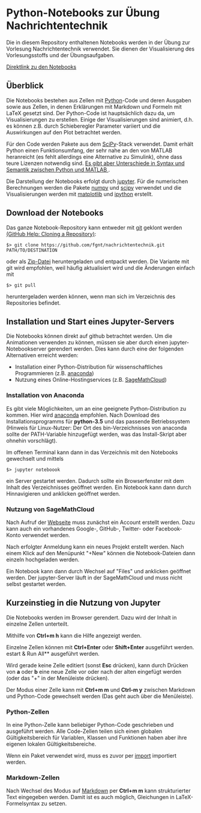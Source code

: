 # Python-Notebooks zur Übung Nachrichtentechnik

Die in diesem Repository enthaltenen Notebooks werden in der Übung zur Vorlesung
Nachrichtentechnik verwendet. Sie dienen der Visualisierung des Vorlesungsstoffs
und der Übungsaufgaben.

[Direktlink zu den Notebooks](https://github.com/fgnt/nachrichtentechnik/tree/master/notebooks/Uebungen)

## Überblick

Die Notebooks bestehen aus Zellen mit [Python](https://docs.python.org/3.6/)-Code und deren Ausgaben sowie aus
Zellen, in denen Erklärungen mit Markdown und Formeln mit LaTeX gesetzt sind.
Der Python-Code ist hauptsächlich dazu da, um Visualisierungen zu erstellen.
Einige der Visualisierungen sind animiert, d.h. es können z.B. durch
Schieberegler Parameter variiert und die Auswirkungen auf den Plot betrachtet
werden.

Für den Code werden Pakete aus dem [SciPy](http://scipy.org/)-Stack verwendet.
Damit erhält Python einen Funktionsumfang, der sehr nahe an den von MATLAB
heranreicht (es fehlt allerdings eine Alternative zu Simulink), ohne dass teure Lizenzen notwendig sind.
[Es gibt aber Unterschiede in Syntax und Semantik zwischen Python und MATLAB
](https://docs.scipy.org/doc/numpy-dev/user/numpy-for-matlab-users.html).

Die Darstellung der Notebooks erfolgt durch [jupyter](https://jupyter.org).
Für die numerischen Berechnungen werden die Pakete
[numpy](https://docs.scipy.org/doc/numpy/) und
[scipy](https://docs.scipy.org/doc/scipy/reference/) verwendet und
die Visualisierungen werden mit [matplotlib](http://matplotlib.org/index.html)
und [ipython](https://ipython.org/) erstellt.

## Download der Notebooks

Das ganze Notebook-Repository kann entweder mit
[git](https://git-scm.com/downloads) geklont werden [(GitHub Help:
Cloning a Repository)](https://help.github.com/articles/cloning-a-repository/):

```
$> git clone https://github.com/fgnt/nachrichtentechnik.git  PATH/TO/DESTINATION
```

oder als
[Zip-Datei](https://github.com/fgnt/nachrichtentechnik/archive/master.zip) heruntergeladen und entpackt werden.
Die Variante mit git wird empfohlen, weil häufig aktualisiert wird und die
Änderungen einfach mit

```
$> git pull
```

heruntergeladen werden können, wenn man sich im Verzeichnis des Repositories befindet.


## Installation und Start eines Jupyter-Servers

Die Notebooks können direkt auf github betrachtet werden. Um die Animationen
verwenden zu können, müssen sie aber durch einen jupyter-Notebookserver gerendert werden.
Dies kann durch eine der folgenden Alternativen erreicht werden:
 - Installation einer Python-Distribution für wissenschaftliches Programmieren (z.B.
    [anaconda](https://www.continuum.io/downloads))
 - Nutzung eines Online-Hostingservices (z.B.
   [SageMathCloud](https://cloud.sagemath.com/settings))


### Installation von Anaconda

Es gibt viele Möglichkeiten, um an eine geeignete Python-Distribution zu kommen.
Hier wird [anaconda](https://www.continuum.io/downloads) empfohlen.
Nach Download des Installationsprogramms für **python-3.5** und das passende
Betriebssystem (Hinweis für Linux-Nutzer: Der Ort des bin-Verzeichnisses von
anaconda sollte der PATH-Variable hinzugefügt werden, was das Install-Skript
aber ohnehin vorschlägt).

Im offenen Terminal kann dann in das Verzeichnis mit den Notebooks gewechselt
und mittels

```
$> jupyter noteboook
```

ein Server gestartet werden. Dadurch sollte ein Browserfenster mit dem Inhalt
des Verzeichnisses geöffnet werden. Ein Notebook kann dann durch Hinnavigieren
und anklicken geöffnet werden.

### Nutzung von SageMathCloud

Nach Aufruf der [Webseite](https://cloud.sagemath.com/) muss zunächst ein
Account erstellt werden. Dazu kann auch ein vorhandenes Google-, GitHub-,
Twitter- oder Facebook-Konto verwendet werden.

Nach erfolgter Anmeldung kann ein neues Projekt erstellt werden.
Nach einem Klick auf den Menüpunkt "+New" können die Notebook-Dateien dann
einzeln hochgeladen werden.

Ein Notebook kann dann durch Wechsel auf "Files" und anklicken geöffnet werden.
Der jupyter-Server läuft in der SageMathCloud und muss nicht selbst gestartet
werden.

## Kurzeinstieg in die Nutzung von Jupyter

Die Notebooks werden im Browser gerendert. Dazu wird der Inhalt in einzelne
Zellen unterteilt.

Mithilfe von **Ctrl+m h** kann die Hilfe angezeigt werden.

Einzelne Zellen können mit **Ctrl+Enter** oder **Shift+Enter** ausgeführt werden.
estart & Run All** ausgeführt werden.

Wird gerade keine Zelle editiert (sonst **Esc** drücken), kann durch Drücken von **a** oder
**b** eine neue Zelle vor oder nach der alten eingefügt werden (oder das "+" in
der Menüleiste drücken).

Der Modus einer Zelle kann mit **Ctrl+m m** und **Ctrl-m y** zwischen Markdown
und Python-Code gewechselt werden (Das geht auch über die Menüleiste).

### Python-Zellen
In eine Python-Zelle kann beliebiger Python-Code geschrieben und ausgeführt
werden. Alle Code-Zellen teilen sich einen globalen Gültigkeitsbereich für
Variablen, Klassen und Funktionen haben aber ihre eigenen lokalen
Gültigkeitsbereiche.

Wenn ein Paket verwendet wird, muss es zuvor per
[import](https://docs.python.org/3.6/tutorial/modules.html#packages) importiert werden.

### Markdown-Zellen
Nach Wechsel des Modus auf [Markdown](http://jupyter-notebook.readthedocs.io/en/latest/examples/Notebook/Working%20With%20Markdown%20Cells.html) 
per **Ctrl+m m** kann strukturierter Text eingegeben werden.
Damit ist es auch möglich, Gleichungen in LaTeX-Formelsyntax zu setzen.

